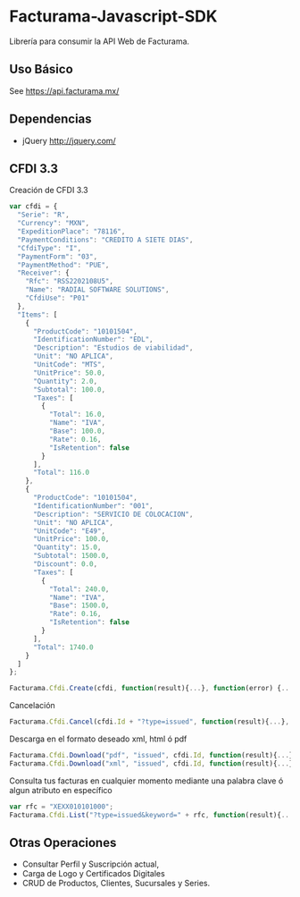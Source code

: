# Facturama-Javascript-SDK
Librería para consumir la API Web de Facturama.

Uso Básico
-----------
See https://api.facturama.mx/

Dependencias
------------
* jQuery http://jquery.com/

## CFDI 3.3
Creación de CFDI 3.3
```javascript
var cfdi = {
  "Serie": "R",
  "Currency": "MXN",
  "ExpeditionPlace": "78116",
  "PaymentConditions": "CREDITO A SIETE DIAS",
  "CfdiType": "I",
  "PaymentForm": "03",
  "PaymentMethod": "PUE",
  "Receiver": {
    "Rfc": "RSS2202108U5",
    "Name": "RADIAL SOFTWARE SOLUTIONS",
    "CfdiUse": "P01"
  },
  "Items": [
    {
      "ProductCode": "10101504",
      "IdentificationNumber": "EDL",
      "Description": "Estudios de viabilidad",
      "Unit": "NO APLICA",
      "UnitCode": "MTS",
      "UnitPrice": 50.0,
      "Quantity": 2.0,
      "Subtotal": 100.0,
      "Taxes": [
        {
          "Total": 16.0,
          "Name": "IVA",
          "Base": 100.0,
          "Rate": 0.16,
          "IsRetention": false
        }
      ],
      "Total": 116.0
    },
    {
      "ProductCode": "10101504",
      "IdentificationNumber": "001",
      "Description": "SERVICIO DE COLOCACION",
      "Unit": "NO APLICA",
      "UnitCode": "E49",
      "UnitPrice": 100.0,
      "Quantity": 15.0,
      "Subtotal": 1500.0,
      "Discount": 0.0,
      "Taxes": [
        {
          "Total": 240.0,
          "Name": "IVA",
          "Base": 1500.0,
          "Rate": 0.16,
          "IsRetention": false
        }
      ],
      "Total": 1740.0
    }
  ]
};

Facturama.Cfdi.Create(cfdi, function(result){...}, function(error) {...});
```
Cancelación
```javascript
Facturama.Cfdi.Cancel(cfdi.Id + "?type=issued", function(result){...}, function(error) {...});
```
Descarga en el formato deseado xml, html ó pdf
```javascript
Facturama.Cfdi.Download("pdf", "issued", cfdi.Id, function(result){...});
Facturama.Cfdi.Download("xml", "issued", cfdi.Id, function(result){...});
```
Consulta tus facturas en cualquier momento mediante una palabra clave ó algun atributo en específico
```javascript
var rfc = "XEXX010101000";
Facturama.Cfdi.List("?type=issued&keyword=" + rfc, function(result){...});
```

## Otras Operaciones
* Consultar Perfil y Suscripción actual,
* Carga de Logo y Certificados Digitales
* CRUD de Productos, Clientes, Sucursales y Series.
